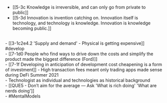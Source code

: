 - [[5-3c Knowledge is irreversible, and can only go from private to public]]
- [[5-3d Innovation is invention catching on. Innovation itself is technology, and technology is knowledge. Innovation is knowledge becoming public.]]
<br>
- [[3-1c2e4.2 'Supply and demand' - Physical is getting expensive]] #develop
<br>
- [[7-1d0 People who find ways to drive down the costs and simplify the product made the biggest difference (Ford)]]
<br>
- [[7-1f Developing in anticipation of development cost cheapening is a form of investment]]
  - High transaction fees meant only trading apps made sense during DeFi Summer 2021
<br>
- Technologist as individual and technologies as historical background
<br>
- [[QUE5 - Don’t aim for the average — Ask 'What is rich doing' 'What are nerds doing']]
<br>
- #MentalModels

